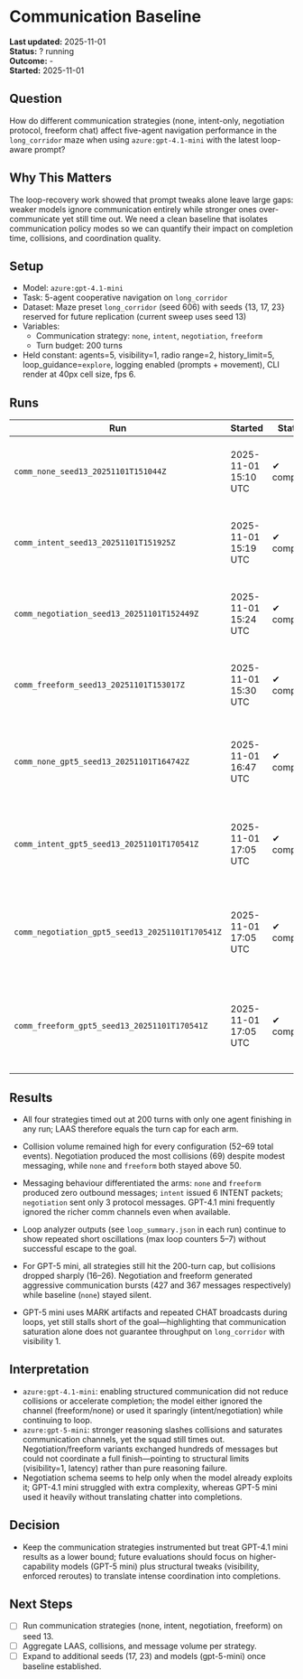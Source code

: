 # Communication Baseline

**Last updated:** 2025-11-01  
**Status:** ? running  
**Outcome:** -  
**Started:** 2025-11-01

## Question

How do different communication strategies (none, intent-only, negotiation protocol, freeform chat) affect five-agent navigation performance in the `long_corridor` maze when using `azure:gpt-4.1-mini` with the latest loop-aware prompt?

## Why This Matters

The loop-recovery work showed that prompt tweaks alone leave large gaps: weaker models ignore communication entirely while stronger ones over-communicate yet still time out. We need a clean baseline that isolates communication policy modes so we can quantify their impact on completion time, collisions, and coordination quality.

## Setup

- Model: `azure:gpt-4.1-mini`
- Task: 5-agent cooperative navigation on `long_corridor`
- Dataset: Maze preset `long_corridor` (seed 606) with seeds {13, 17, 23} reserved for future replication (current sweep uses seed 13)
- Variables:
  - Communication strategy: `none`, `intent`, `negotiation`, `freeform`
  - Turn budget: 200 turns
- Held constant: agents=5, visibility=1, radio range=2, history_limit=5, loop_guidance=`explore`, logging enabled (prompts + movement), CLI render at 40px cell size, fps 6.

## Runs

| Run | Started | Status | Notes |
|-----|---------|--------|-------|
| `comm_none_seed13_20251101T151044Z` | 2025-11-01 15:10 UTC | ✔ complete | comm=none; LAAS=200 (timeout); collisions=57 (agent 48 / wall 25); messages=0 |
| `comm_intent_seed13_20251101T151925Z` | 2025-11-01 15:19 UTC | ✔ complete | comm=intent; LAAS=200 (timeout); collisions=58 (agent 52 / wall 24); messages=6 |
| `comm_negotiation_seed13_20251101T152449Z` | 2025-11-01 15:24 UTC | ✔ complete | comm=negotiation; LAAS=200 (timeout); collisions=69 (agent 60 / wall 25); messages=3 |
| `comm_freeform_seed13_20251101T153017Z` | 2025-11-01 15:30 UTC | ✔ complete | comm=freeform; LAAS=200 (timeout); collisions=52 (agent 56 / wall 16); messages=0 |
| `comm_none_gpt5_seed13_20251101T164742Z` | 2025-11-01 16:47 UTC | ✔ complete | model=gpt-5-mini; comm=none; LAAS=200 (timeout); collisions=26 (agent 35); messages=0 |
| `comm_intent_gpt5_seed13_20251101T170541Z` | 2025-11-01 17:05 UTC | ✔ complete | model=gpt-5-mini; comm=intent; LAAS=200 (timeout); collisions=25 (agent 42); messages=268 |
| `comm_negotiation_gpt5_seed13_20251101T170541Z` | 2025-11-01 17:05 UTC | ✔ complete | model=gpt-5-mini; comm=negotiation; LAAS=200 (timeout); collisions=16 (agent 28); messages=427 |
| `comm_freeform_gpt5_seed13_20251101T170541Z` | 2025-11-01 17:05 UTC | ✔ complete | model=gpt-5-mini; comm=freeform; LAAS=200 (timeout); collisions=19 (agent 30); messages=367 |

## Results

- All four strategies timed out at 200 turns with only one agent finishing in any run; LAAS therefore equals the turn cap for each arm.
- Collision volume remained high for every configuration (52–69 total events). Negotiation produced the most collisions (69) despite modest messaging, while `none` and `freeform` both stayed above 50.
- Messaging behaviour differentiated the arms: `none` and `freeform` produced zero outbound messages; `intent` issued 6 INTENT packets; `negotiation` sent only 3 protocol messages. GPT-4.1 mini frequently ignored the richer comm channels even when available.
- Loop analyzer outputs (see `loop_summary.json` in each run) continue to show repeated short oscillations (max loop counters 5–7) without successful escape to the goal.

- For GPT-5 mini, all strategies still hit the 200-turn cap, but collisions dropped sharply (16–26). Negotiation and freeform generated aggressive communication bursts (427 and 367 messages respectively) while baseline (`none`) stayed silent.
- GPT-5 mini uses MARK artifacts and repeated CHAT broadcasts during loops, yet still stalls short of the goal—highlighting that communication saturation alone does not guarantee throughput on `long_corridor` with visibility 1.

## Interpretation

- `azure:gpt-4.1-mini`: enabling structured communication did not reduce collisions or accelerate completion; the model either ignored the channel (freeform/none) or used it sparingly (intent/negotiation) while continuing to loop.
- `azure:gpt-5-mini`: stronger reasoning slashes collisions and saturates communication channels, yet the squad still times out. Negotiation/freeform variants exchanged hundreds of messages but could not coordinate a full finish—pointing to structural limits (visibility=1, latency) rather than pure reasoning failure.
- Negotiation schema seems to help only when the model already exploits it; GPT-4.1 mini struggled with extra complexity, whereas GPT-5 mini used it heavily without translating chatter into completions.

## Decision

- Keep the communication strategies instrumented but treat GPT-4.1 mini results as a lower bound; future evaluations should focus on higher-capability models (GPT-5 mini) plus structural tweaks (visibility, enforced reroutes) to translate intense coordination into completions.

## Next Steps

- [ ] Run communication strategies (none, intent, negotiation, freeform) on seed 13.
- [ ] Aggregate LAAS, collisions, and message volume per strategy.
- [ ] Expand to additional seeds (17, 23) and models (gpt-5-mini) once baseline established.
